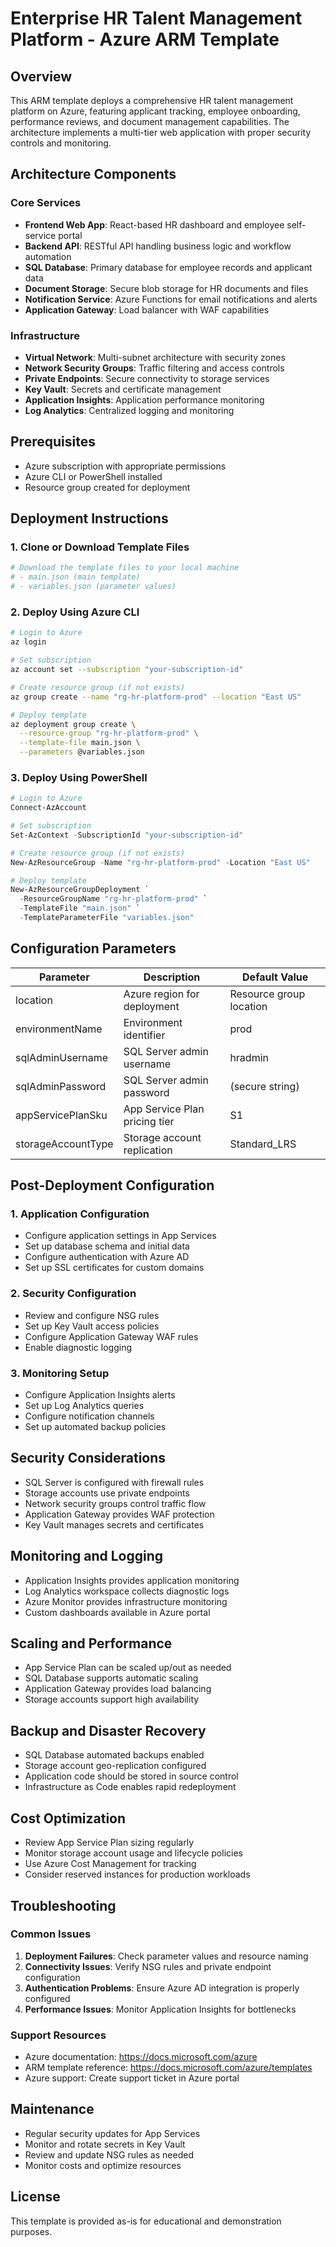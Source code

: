 # Enterprise HR Talent Management Platform - Azure ARM Template

## Overview

This ARM template deploys a comprehensive HR talent management platform on Azure, featuring applicant tracking, employee onboarding, performance reviews, and document management capabilities. The architecture implements a multi-tier web application with proper security controls and monitoring.

## Architecture Components

### Core Services
- **Frontend Web App**: React-based HR dashboard and employee self-service portal
- **Backend API**: RESTful API handling business logic and workflow automation
- **SQL Database**: Primary database for employee records and applicant data
- **Document Storage**: Secure blob storage for HR documents and files
- **Notification Service**: Azure Functions for email notifications and alerts
- **Application Gateway**: Load balancer with WAF capabilities

### Infrastructure
- **Virtual Network**: Multi-subnet architecture with security zones
- **Network Security Groups**: Traffic filtering and access controls
- **Private Endpoints**: Secure connectivity to storage services
- **Key Vault**: Secrets and certificate management
- **Application Insights**: Application performance monitoring
- **Log Analytics**: Centralized logging and monitoring

## Prerequisites

- Azure subscription with appropriate permissions
- Azure CLI or PowerShell installed
- Resource group created for deployment

## Deployment Instructions

### 1. Clone or Download Template Files
```bash
# Download the template files to your local machine
# - main.json (main template)
# - variables.json (parameter values)
```

### 2. Deploy Using Azure CLI
```bash
# Login to Azure
az login

# Set subscription
az account set --subscription "your-subscription-id"

# Create resource group (if not exists)
az group create --name "rg-hr-platform-prod" --location "East US"

# Deploy template
az deployment group create \
  --resource-group "rg-hr-platform-prod" \
  --template-file main.json \
  --parameters @variables.json
```

### 3. Deploy Using PowerShell
```powershell
# Login to Azure
Connect-AzAccount

# Set subscription
Set-AzContext -SubscriptionId "your-subscription-id"

# Create resource group (if not exists)
New-AzResourceGroup -Name "rg-hr-platform-prod" -Location "East US"

# Deploy template
New-AzResourceGroupDeployment `
  -ResourceGroupName "rg-hr-platform-prod" `
  -TemplateFile "main.json" `
  -TemplateParameterFile "variables.json"
```

## Configuration Parameters

| Parameter | Description | Default Value |
|-----------|-------------|---------------|
| location | Azure region for deployment | Resource group location |
| environmentName | Environment identifier | prod |
| sqlAdminUsername | SQL Server admin username | hradmin |
| sqlAdminPassword | SQL Server admin password | (secure string) |
| appServicePlanSku | App Service Plan pricing tier | S1 |
| storageAccountType | Storage account replication | Standard_LRS |

## Post-Deployment Configuration

### 1. Application Configuration
- Configure application settings in App Services
- Set up database schema and initial data
- Configure authentication with Azure AD
- Set up SSL certificates for custom domains

### 2. Security Configuration
- Review and configure NSG rules
- Set up Key Vault access policies
- Configure Application Gateway WAF rules
- Enable diagnostic logging

### 3. Monitoring Setup
- Configure Application Insights alerts
- Set up Log Analytics queries
- Configure notification channels
- Set up automated backup policies

## Security Considerations

- SQL Server is configured with firewall rules
- Storage accounts use private endpoints
- Network security groups control traffic flow
- Application Gateway provides WAF protection
- Key Vault manages secrets and certificates

## Monitoring and Logging

- Application Insights provides application monitoring
- Log Analytics workspace collects diagnostic logs
- Azure Monitor provides infrastructure monitoring
- Custom dashboards available in Azure portal

## Scaling and Performance

- App Service Plan can be scaled up/out as needed
- SQL Database supports automatic scaling
- Application Gateway provides load balancing
- Storage accounts support high availability

## Backup and Disaster Recovery

- SQL Database automated backups enabled
- Storage account geo-replication configured
- Application code should be stored in source control
- Infrastructure as Code enables rapid redeployment

## Cost Optimization

- Review App Service Plan sizing regularly
- Monitor storage account usage and lifecycle policies
- Use Azure Cost Management for tracking
- Consider reserved instances for production workloads

## Troubleshooting

### Common Issues
1. **Deployment Failures**: Check parameter values and resource naming
2. **Connectivity Issues**: Verify NSG rules and private endpoint configuration
3. **Authentication Problems**: Ensure Azure AD integration is properly configured
4. **Performance Issues**: Monitor Application Insights for bottlenecks

### Support Resources
- Azure documentation: https://docs.microsoft.com/azure
- ARM template reference: https://docs.microsoft.com/azure/templates
- Azure support: Create support ticket in Azure portal

## Maintenance

- Regular security updates for App Services
- Monitor and rotate secrets in Key Vault
- Review and update NSG rules as needed
- Monitor costs and optimize resources

## License

This template is provided as-is for educational and demonstration purposes.